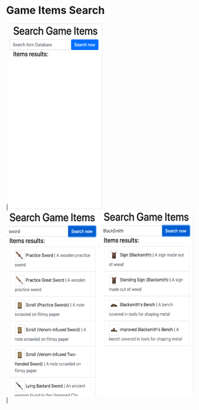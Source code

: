 # Game Items Search

| <img src="img/1.png" width="250" height="500">
<img src="img/2.png" width="250" height="500">
<img src="img/3.png" width="250" height="500"> |
